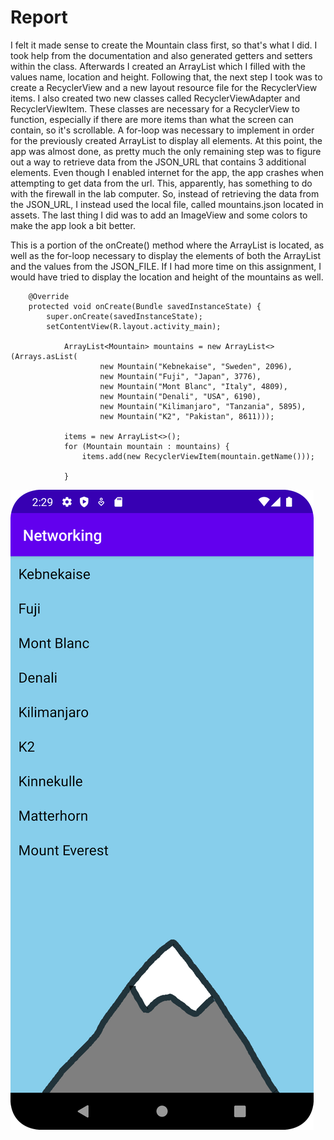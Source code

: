 
# Report

I felt it made sense to create the Mountain class first, so that's what I did. I took help from the 
documentation and also generated getters and setters within the class. Afterwards I created an ArrayList
which I filled with the values name, location and height. Following that, the next step I took was to
create a RecyclerView and a new layout resource file for the RecyclerView items. I also created
two new classes called RecyclerViewAdapter and RecyclerViewItem. These classes are necessary for a
RecyclerView to function, especially if there are more items than what the screen can contain, 
so it's scrollable. 
A for-loop was necessary to implement in order for the previously created ArrayList
to display all elements. At this point, the app was almost done, as pretty much the only remaining step
was to figure out a way to retrieve data from the JSON_URL that contains 3 additional elements. 
Even though I enabled internet for the app, the app crashes when attempting to get data from the url.
This, apparently, has something to do with the firewall in the lab computer. So, instead of retrieving
the data from the JSON_URL, I instead used the local file, called mountains.json located in assets.
The last thing I did was to add an ImageView and some colors to make the app look a bit better.


This is a portion of the onCreate() method where the ArrayList is located, as well as the for-loop
necessary to display the elements of both the ArrayList and the values from the JSON_FILE.
If I had more time on this assignment, I would have tried to display the location and height of the
mountains as well.
```
    @Override
    protected void onCreate(Bundle savedInstanceState) {
        super.onCreate(savedInstanceState);
        setContentView(R.layout.activity_main);

            ArrayList<Mountain> mountains = new ArrayList<>(Arrays.asList(
                    new Mountain("Kebnekaise", "Sweden", 2096),
                    new Mountain("Fuji", "Japan", 3776),
                    new Mountain("Mont Blanc", "Italy", 4809),
                    new Mountain("Denali", "USA", 6190),
                    new Mountain("Kilimanjaro", "Tanzania", 5895),
                    new Mountain("K2", "Pakistan", 8611)));

            items = new ArrayList<>();
            for (Mountain mountain : mountains) {
                items.add(new RecyclerViewItem(mountain.getName()));

            }
```

![img.png](img.png)
